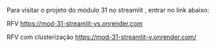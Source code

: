 Para visitar o projeto do módulo 31 no streamlit , 
entrar no link abaixo:

RFV
https://mod-31-streamlit-vs.onrender.com

RFV com clusterização
https://mod-31-streamlit-v.onrender.com/
